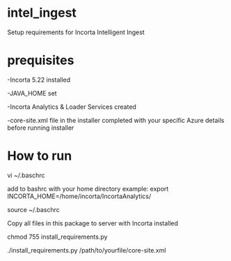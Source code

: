 # intel_ingest
 Setup requirements for Incorta Intelligent Ingest

 # prequisites

 -Incorta 5.22 installed

 -JAVA_HOME set

 -Incorta Analytics & Loader Services created

 -core-site.xml file in the installer completed with your specific Azure details before running installer

# How to run
 vi ~/.baschrc

add to bashrc with your home directory example:  export INCORTA_HOME=/home/incorta/IncortaAnalytics/

source ~/.baschrc

Copy all files in this package to server with Incorta installed

chmod 755 install_requirements.py

./install_requirements.py /path/to/yourfile/core-site.xml
